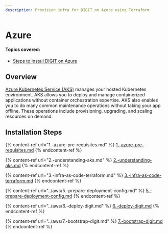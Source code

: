 ```yaml
---
description: Provision infra for DIGIT on Azure using Terraform
---
```


# Azure

#### Topics covered:

* [Steps to install DIGIT on Azure](./#installation-steps)

## Overview

[Azure Kubernetes Service (AKS)](https://docs.microsoft.com/en-us/azure/aks/) manages your hosted Kubernetes environment. AKS allows you to deploy and manage containerized applications without container orchestration expertise. AKS also enables you to do many common maintenance operations without taking your app offline. These operations include provisioning, upgrading, and scaling resources on demand.

## Installation Steps

{% content-ref url="1.-azure-pre-requisites.md" %}
[1.-azure-pre-requisites.md](1.-azure-pre-requisites.md)
{% endcontent-ref %}

{% content-ref url="2.-understanding-aks.md" %}
[2.-understanding-aks.md](2.-understanding-aks.md)
{% endcontent-ref %}

{% content-ref url="3.-infra-as-code-terraform.md" %}
[3.-infra-as-code-terraform.md](3.-infra-as-code-terraform.md)
{% endcontent-ref %}

{% content-ref url="../aws/5.-prepare-deployment-config.md" %}
[5.-prepare-deployment-config.md](../aws/5.-prepare-deployment-config.md)
{% endcontent-ref %}

{% content-ref url="../aws/6.-deploy-digit.md" %}
[6.-deploy-digit.md](../aws/6.-deploy-digit.md)
{% endcontent-ref %}

{% content-ref url="../aws/7.-bootstrap-digit.md" %}
[7.-bootstrap-digit.md](../aws/7.-bootstrap-digit.md)
{% endcontent-ref %}

